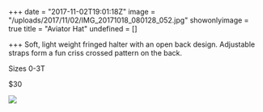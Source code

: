 +++
date = "2017-11-02T19:01:18Z"
image = "/uploads/2017/11/02/IMG_20171018_080128_052.jpg"
showonlyimage = true
title = "Aviator Hat"
undefined = []

+++
Soft, light weight fringed halter with an open back design. Adjustable straps form a fun criss crossed pattern on the back.

Sizes 0-3T

$30

![](/uploads/2017/11/02/IMG_20171018_080128_052.jpg)